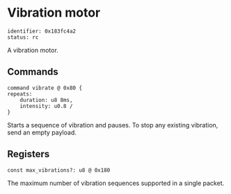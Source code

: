 # Vibration motor

    identifier: 0x183fc4a2
    status: rc

A vibration motor.

## Commands

    command vibrate @ 0x80 {
    repeats:
        duration: u8 8ms,
        intensity: u0.8 /
    }

Starts a sequence of vibration and pauses. To stop any existing vibration, send an empty payload.

## Registers

    const max_vibrations?: u8 @ 0x180

The maximum number of vibration sequences supported in a single packet.

